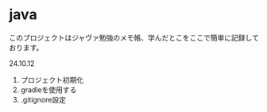 # java
このプロジェクトはジャヴァ勉強のメモ帳、学んだとこをここで簡単に記録しております。

24.10.12
1. プロジェクト初期化
2. gradleを使用する
3. .gitignore設定